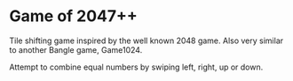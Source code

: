 
# Game of 2047++

Tile shifting game inspired by the well known 2048 game. Also very similar to another Bangle game, Game1024.

Attempt to combine equal numbers by swiping left, right, up or down.
